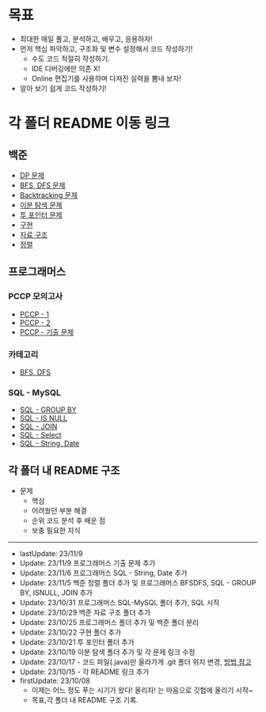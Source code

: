 # 목표

- 최대한 매일 풀고, 분석하고, 배우고, 응용하자!
- 먼저 핵심 파악하고, 구조화 및 변수 설정해서 코드 작성하기!
    - 수도 코드 적절히 작성하기.
    - IDE 디버깅에만 의존 X!
    - Online 편집기를 사용하며 다져진 실력을 뽐내 보자!
- 알아 보기 쉽게 코드 작성하기!

# 각 폴더 README 이동 링크
## 백준
- [DP 문제](Baekjoon/DP)
- [BFS, DFS 문제](Baekjoon/BFSDFS)
- [Backtracking 문제](Baekjoon/Backtracking)
- [이분 탐색 문제](Baekjoon/BinarySearch)
- [투 포인터 문제](Baekjoon/TwoPointers)
- [구현](Baekjoon/Implement)
- [자료 구조](Baekjoon/DataStructure)
- [정렬](Baekjoon/Sort)

## 프로그래머스
### PCCP 모의고사
- [PCCP - 1](Programmers/PCCP1)
- [PCCP - 2](Programmers/PCCP2)
- [PCCP - 기출 문제](Programmers/Previous)
### 카테고리
- [BFS, DFS](Programmers/BFSDFS)
### SQL - MySQL
- [SQL - GROUP BY](Programmers/SQL/GROUPBY)
- [SQL - IS NULL](Programmers/SQL/ISNULL)
- [SQL - JOIN](Programmers/SQL/JOIN)
- [SQL - Select](Programmers/SQL/Select)
- [SQL - String, Date](Programmers/SQL/StringDate)

## 각 폴더 내 README 구조

- 문제
    - 핵심
    - 어려웠던 부분 해결
    - 순위 코드 분석 후 배운 점
    - 보충 필요한 지식

----------

- lastUpdate: 23/11/9
-  Update: 23/11/9 프로그래머스 기출 문제 추가
-  Update: 23/11/6 프로그래머스 SQL - String, Date 추가
-  Update: 23/11/5 백준 정렬 폴더 추가 및 프로그래머스 BFSDFS, SQL - GROUP BY, ISNULL, JOIN 추가
-  Update: 23/10/31 프로그래머스 SQL-MySQL 폴더 추가, SQL 시작
-  Update: 23/10/29 백준 자료 구조 폴더 추가
-  Update: 23/10/25 프로그래머스 폴더 추가 및 백준 폴더 분리
-  Update: 23/10/22 구현 폴더 추가
-  Update: 23/10/21 투 포인터 폴더 추가
-  Update: 23/10/19 이분 탐색 폴더 추가 및 각 문제 링크 수정
-  Update: 23/10/17 - 코드 파일(.java)만 올라가게 .git 폴더 위치 변경, [방법 참고](https://sedangdang.tistory.com/147) 
-  Update: 23/10/15 - 각 README 링크 추가
- firstUpdate: 23/10/08
    - 이제는 어느 정도 푸는 시기가 왔다! 올리자! 는 마음으로 깃헙에 올리기 시작~
    - 목표,각 폴더 내 README 구조 기록.
